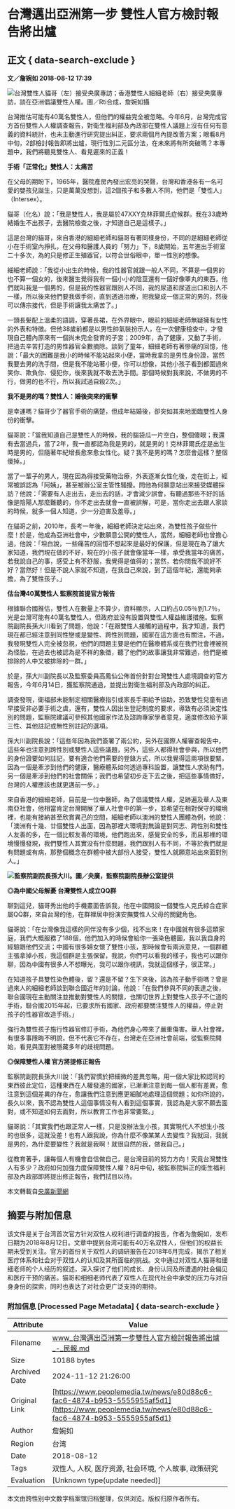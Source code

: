 # ​台灣邁出亞洲第一步 雙性人官方檢討報告將出爐

## 正文 { data-search-exclude }


**文／詹婉如 2018-08-12 17:39**

![台灣雙性人貓哥（左）接受央廣專訪；香港雙性人細細老師（右）接受央廣專訪，談在亞洲倡議雙性人權。圖／Rti合成，詹婉如攝](https://image.peoplemedia.tw/news/e80d88c6-fac6-4874-b953-5555955af5d1.jpg)

台灣推估可能有40萬名雙性人，但他們的權益完全被忽略。今年6月，台灣完成官方首份雙性人人權調查報告，對衛生福利部及內政部在雙性人議題上沒有任何有意義的資料統計，也未主動進行研究提出糾正，要求兩個月內提改善方案；眼看8月中旬，2部檢討報告即將出爐，現行性別二元區分法，在未來將有所突破嗎？本專題中，我們將聽見雙性人、看見遲來的正義！

**手術「正常化」雙性人：太痛苦**

在父母的期盼下，1965年，醫院產房內發出宏亮的哭聲，台灣和香港各有一名可愛的嬰孩兒誕生，只是萬萬没想到，這2個孩子和多數人不同，他們是「雙性人」（Intersex）。

貓哥（化名）說：「我是雙性人，我是屬於47XXY克林菲爾氏症候群。我在33歲時結婚生不出孩子，去醫院檢查之後，才知道自己是這樣子。」

這是台灣的貓哥，來自香港的細細老師和貓哥有著同樣身份，不同的是細細老師從小在手術室內掙扎，在父母和醫護人員的「努力」下，8歲開始，五年進出手術室二十多次，為的只是修正生殖器官，以符合世俗眼中，單一性別的想像。

細細老師說：「我從小出生的時候，我的性器官就跟一般人不同，不算是一個男的也不算一個女的，後來醫生覺得我有一個小小的陰莖還有一個好像睪丸的東西，他們就叫我是一個男的，但是我的性器官跟別人不同，我的尿道和尿道出口和別人不一樣，所以後來他們要我做手術，直到透過治療，把我變成一個正常的男的，然後可以傳宗接代，但是手術讓我太痛苦了。」

一頭長髮配上溫柔的語調，穿著長裙，在外界眼中，眼前的細細老師無疑擁有女性的外表和特徵。但他38歲前都是以男性帥氣裝扮示人，在一次健康檢查中，才發現自己體內原來有一個尚未完全發育的子宮；2009年，為了健康，又動了手術，把過去辛苦打造的男性器官全數摘除。談到了童年，細細老師有著慘痛的回憶，他說：「最大的困難是我小的時候不能站起來小便，當時我拿的是男性身份證，當然我要去男的洗手間，但是我不能站著小便，你可以想像，其他小孩子看到都圍過來笑你、欺負你、侵犯你，後來我就不敢去洗手間。那個時候對我來說，不做男的不行，做男的也不行，所以我試過自殺2次。」

**我不是男的嗎？雙性人：婚後突來的衝擊**

是幸運嗎？貓哥少了器官手術的痛楚，但成年結婚後，卻突如其來地面臨雙性人身份的衝擊。

貓哥說：「當我知道自己是雙性人的時候，我的腦袋瓜一片空白，整個傻眼；我還有去當過兵，當了2年，我一直都認為我是男的，就是男的！克林菲爾氏症是出生時是男的，但隨著年紀增長愈來愈女性化。疑？我不是男的嗎？怎麼會這樣？整個傻掉。」

當了一輩子的男人，現在因為得接受藥物治療，外表逐漸女性化後，走在街上，經常被誤認為「阿姨」，甚至被辦公室主管性騷擾。問他為何願意站出來接受媒體採訪？他說：「需要有人走出去，走出去的話，才會減少誤會，有聽過那些不好的話像是陰陽人那麼難聽的，你不走出去就會一直被誤解，可是，當你走出去跟人家談的時候，就多一個人知道，少一分迫害及羞辱。」

在貓哥之前，2010年，長考一年後，細細老師決定站出來，為雙性孩子做些什麼！於是，他成為亞洲社會中，少數願意公開的雙性人，當然，細細老師也曾擔心過，他說：「坦白說，一些痛苦的回憶不想起來是最好的保護，但是現在為了讓大家知道，我們現在做的不好，現在的小孩子就會像當年一樣，承受我當年的痛苦，若我說自己的事，感受上有不舒服，我覺得是值得的；當然，若你問我不說好不好？當然好！但是不說人家就不知道，在我自己來說，到了這個年紀，還能夠承擔，為了雙性孩子。」

**估台灣40萬雙性人 監察院首提官方報告**

根據聯合國推估，雙性人在數量上不算少，資料顯示，人口約占0.05％到1.7％，光是台灣可能有40萬名雙性人，但政府並没有設置與雙性人權益維護措施。監察院副院長孫大川看到了問題，他說：「在跟雙性人接觸的過程中，我才知道，我們現在都已經注意到同性戀或是變性、跨性別問題，國家在這方面也有關注，不過，我發現雙性人完全被忽視，他們的問題主要是他們在醫療體系或在我們社會裡被視為怪胎，在過去也被認為是不祥的象徵，聽了他們的故事讓我非常難過，他們是被排除的人中又被排除的一群。」

於是，孫大川副院長以及監察委員高鳳仙公佈首份針對台灣雙性人處境調查的官方報告，今年6月14日，獲監察院通過，並提出對衛生福利部及內政部的糾正。

調查發現，衛福部未能制定相關醫療指引或家長手冊給予協助，恐致雙性兒童有過早接受非必要手術之虞，還有，雙性人因出生登記制度的要求，導致有必須決定性別的問題，監察院建議可參照其他國家作法及諮詢專家學者意見，適度修改給予第三性、其他註記或無性別註記的選項。

孫大川副院長說：「這些年因為我們簽署了兩公約，另外在國際人權審查報告中，這些年也注意到跨性別或雙性人這些議題，另外，這些人都得社會參與，所以他們的身份證要如何註記，要有適合他們需要的登錄方式，所以我覺得這兩項很要緊，因為一個是牽涉到他們的健康，醫療體系如何透過專科設置，讓雙性人求助有門，另一個是牽涉到他們的社會關係；我們也希望初步走下去之後，把這些事情做好，台灣的人權應該也就更邁前一步。」

來自香港的細細老師，目前是一位中醫師，為了倡議雙性人權，足跡遍及華人及東南亞社會，他相當肯定台灣開展了華人社會中的第一步，並希望在相對保守的環境裡，也能有接納甚至欣賞異己的空間，細細老師以澳洲的雙性人團體為例，他說：「澳洲有十幾、廿個雙性人出面，因為那裡大環境對無論是對同志、跨性別和雙性人友善的多，在一個比較友善的環境，他們跑出來，感覺安全的多，而且那裡的環境慢慢發現，我們雙性人其實没有什麼問題，我們跟別人有不同，不等於我們就是有問題或有病，那整個概念在群體中被大部份人接受，雙性人就願意站出來面對別人。」

![](https://image.peoplemedia.tw/collection/1534066474.jpg)**監察院副院長孫大川。圖／央廣，監察院副院長辦公室提供**

**◎為中國父母解憂 台灣雙性人成立QQ群**

聊到這兒，貓哥秀出他的手機畫面告訴我，他在中國開設一個雙性人克氏綜合症家屬QQ群，來自台灣的他，在群裡居中扮演安撫雙性人父母的關鍵角色。

貓哥說：「在台灣像我這樣的同伴没有多少個，找不出來！在中國就有很多這類家庭，我們大概服務了188個，他們加入的時候會給你一張染色體圖，我以我自身的經驗跟他們交流；中國有很多婦女懷了雙性小孩，那時候會有兩派意見，一個群體主張拿掉小孩，我這個群是主張保留，我說，你們可以看我的樣子，我也可以跟你聊，因為中國有很多人不想曝光，我可以跟你視訊，我就這個樣子，很正常。」

在知道孩子具雙性染色體後，留？還是不留？生下來後，該為孩子動手術嗎？曾是過來人的細細老師談到聯合國近年的討論，他說：「在我們參與不同的表達之後，聯合國現在主動關注並推動對雙性人的關懷，也關切世界上對雙性人孩子不仁道的手術，聯合國2015年起，已要求所有國家、政府都要關注雙性人的權益，停止對孩子的性器官改造手術。」

強行為雙性孩子施行性器官修訂手術，為他們身心帶來了嚴重傷害。華人社會裡，有很多事隱晦不明說，但不代表它不存在，台灣走在亞洲社會前端，從監察院開始，看見與面對被隱藏多年的歧視問題。

**◎保障雙性人權 官方將提修正報告**

監察院副院長孫大川說：「我們習慣於把細微的差異忽略，用一個大家比較認同的東西彼此定位，這種東西在人權發達的國家，已漸漸注意到每一個人都有差異，愈注意到這個差異的存在，愈讓我們注意到應更細膩地處理這個問題；如你所說的，長久以來，我不認為雙性人這個事情没有人看到這個事實，我認為是大家不願去面對，或不知道如何去面對，所以教育工作也非常要緊。」

貓哥說：「其實我們也跟正常人一樣，只是没辦法生小孩，其實現代人不想生小孩的也很多，這就没差！也有人跟我說，你為什麼不像某某人去變性？我就回，我就是男的，為什麼要變性？我就是我啊！就很自然的我，做我自己。」

從教育著手，讓每個人有機會自信做自己，是台灣目前的努力方向！究竟台灣雙性人有多少？政府如何加強力度保障雙性人權？8月中旬，被監察院糾正的衛生福利部及內政部即將提出修正報告，我們拭目以待。

本文轉載自[央廣新聞網](https://news.rti.org.tw/subject/view/id/1862)

## 摘要与附加信息

<!-- tcd_abstract -->
该文件是关于台湾首次官方针对双性人权利进行调查的报告，作者为詹婉如，发布日期为2018年8月12日。文章中提到台湾可能有40万名双性人，但他们的权益长期未受到关注。官方的首份关于双性人的调研报告在2018年6月完成，揭示了相关医疗体系和社会对于双性人的认知及其所面临的挑战。文中通过对双性人猫哥和细细老师的个人经历的叙述，深入探讨了他们的成长、身份认同及所遭遇的社会偏见和医疗干预的痛苦。猫哥和细细老师代表了双性人在现代社会中承受的压力与对自身身份的探索，同时也表达了对社会更广泛支持的期待。
<!-- tcd_abstract_end -->

### 附加信息 [Processed Page Metadata] { data-search-exclude }

| Attribute       | Value                                  |
|-----------------|----------------------------------------|
| Filename        | www_台灣邁出亞洲第一步雙性人官方檢討報告將出爐_-_民報.md                             |
| Size            | 10188 bytes                           |
| Archived Date   | 2024-11-12 21:26:00                             |
| Original Link   | [https://www.peoplemedia.tw/news/e80d88c6-fac6-4874-b953-5555955af5d1](https://www.peoplemedia.tw/news/e80d88c6-fac6-4874-b953-5555955af5d1)                       |
| Author          | 詹婉如                               |
| Region          | 台湾                               |
| Date            | 2018-08-12                                 |
| Tags            | 双性人, 人权, 医疗资源, 社会环境, 个人故事, 政策研究                                 |
| Evaluation            | [Unknown type(update needed)]                                 |
<!-- tcd_table_end -->

本文由跨性别中文数字档案馆归档整理，仅供浏览。版权归原作者所有。
